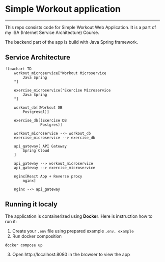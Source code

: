 # Simple Workout application
***

This repo consists code for Simple Workout Web Application. It is a part of 
my ISA (Internet Service Architecture) Course.

The backend part of the app is build with Java Spring framework.


## Service Architecture
```mermaid
flowchart TD
    workout_microservice["Workout Microservice
        Java Spring
    "]

    exercise_microservice["Exercise Microservice
        Java Spring
    "]

    workout_db[(Workout DB
        Postgresql)]

    exercise_db[(Exercise DB
                Postgres)]

    workout_microservice --> workout_db
    exercise_microservice --> exercise_db

    api_gateway[ API Gateway
        Spring Cloud
    ]

    api_gateway --> workout_microservice
    api_gateway --> exercise_microservice

    nginx[React App + Reverse proxy
        nginx]
    
    nginx --> api_gateway

```

## Running it localy
The application is containerized using **Docker**. 
Here is instruction how to run it:

1. Create your ```.env``` file using prepared example ```.env.
example```
2. Run docker composition
```bash
docker compose up
```
3. Open http://localhost:8080 in the browser to view the app
